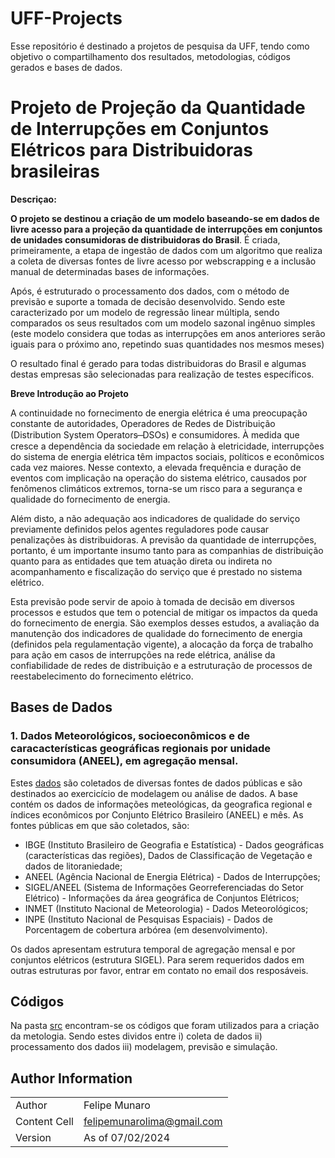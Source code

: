 # UFF-Projects

Esse repositório é destinado a projetos de pesquisa da UFF, tendo como objetivo o compartilhamento dos resultados, metodologias, códigos gerados e bases de dados. 


# Projeto de Projeção da Quantidade de Interrupções em Conjuntos Elétricos para Distribuidoras brasileiras

**Descriçao:**

**O projeto se destinou a criação de um modelo baseando-se em dados de livre acesso para a projeção da quantidade de interrupções em conjuntos de unidades consumidoras de distribuidoras do Brasil**. É criada, primeiramente, a etapa de ingestão de dados com um algoritmo
que realiza a coleta de diversas fontes de livre acesso por webscrapping e a inclusão manual de determinadas bases de informações.

Após, é estruturado o processamento dos dados, com o método de previsão e suporte a tomada de decisão desenvolvido. Sendo este caracterizado por um modelo de regressão linear múltipla, sendo comparados os seus resultados com um modelo sazonal ingênuo simples (este modelo considera que todas as interrupções
em anos anteriores serão iguais para o próximo ano, repetindo suas quantidades nos mesmos meses)

O resultado final é gerado para todas distribuidoras do Brasil e algumas destas empresas são selecionadas para realização de testes específicos.


**Breve Introdução ao Projeto**

A continuidade no fornecimento de energia elétrica é uma preocupação constante de autoridades, Operadores de Redes de Distribuição (Distribution System Operators  ̶  DSOs) e consumidores. À medida que cresce a dependência da sociedade em relação à eletricidade, interrupções do sistema de energia elétrica têm impactos sociais, políticos e econômicos cada vez maiores.  Nesse contexto, a elevada frequência e duração de eventos com implicação na operação do sistema elétrico, causados por fenômenos climáticos extremos, torna-se um risco para a segurança e qualidade do fornecimento de energia. 

Além disto, a não adequação aos indicadores de qualidade do serviço previamente definidos pelos agentes reguladores pode causar penalizações às distribuidoras. A previsão da quantidade de interrupções, portanto, é um importante insumo tanto para as companhias de distribuição quanto para as entidades que tem atuação direta ou indireta no acompanhamento e fiscalização do serviço que é prestado no sistema elétrico. 

Esta previsão pode servir de apoio à tomada de decisão em diversos processos e estudos que tem o potencial de mitigar os impactos da queda do fornecimento de energia. São exemplos desses estudos, a avaliação da manutenção dos indicadores de qualidade do fornecimento de energia (definidos pela regulamentação vigente), a alocação da força de trabalho para ação em casos de interrupções na rede elétrica, análise da confiabilidade de redes de distribuição e a estruturação de processos de reestabelecimento do fornecimento elétrico.   



## Bases de Dados

### 1. Dados Meteorológicos, socioeconômicos e de caracacterísticas geográficas regionais por unidade consumidora (ANEEL), em agregação mensal.

Estes [dados](https://github.com/felipemunarol/UFF-Projects/tree/main/data) são coletados de diversas fontes de dados públicas e são destinados ao exercicício de modelagem ou análise de dados. A base contém os dados de informações meteológicas, da geografica regional e índices econômicos por Conjunto Elétrico Brasileiro (ANEEL) e mês.
As fontes públicas em que são coletados, são:

- IBGE (Instituto Brasileiro de Geografia e Estatística) - Dados geográficas (características das regiões), Dados de Classificação de Vegetação e dados de litoraniedade;
- ANEEL (Agência Nacional de Energia Elétrica) - Dados de Interrupções;
- SIGEL/ANEEL (Sistema de Informações Georreferenciadas do Setor Elétrico) -  Informações da área geográfica de Conjuntos Elétricos;
- INMET (Instituto Nacional de Meteorologia) -  Dados Meteorológicos;
- INPE (Instituto Nacional de Pesquisas Espaciais) - Dados de Porcentagem de cobertura arbórea (em desenvolvimento).

Os dados apresentam estrutura temporal de agregação mensal e por conjuntos elétricos (estrutura SIGEL). Para serem requeridos dados em outras estruturas por favor, entrar em contato no email dos resposáveis.


## Códigos

Na pasta [src](https://github.com/felipemunarol/UFF-Projects/tree/main/src) encontram-se os códigos que foram utilizados para a criação da metologia. Sendo estes dividos entre i) coleta de dados ii) processamento dos dados iii) modelagem, previsão e simulação.
   
## Author Information

|               |               |
| ------------- | ------------- |
| Author        | Felipe Munaro |
| Content Cell  | felipemunarolima@gmail.com |
| Version  | As of 07/02/2024 |

